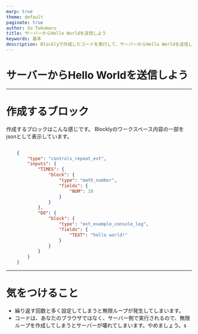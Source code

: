 ```yaml
---
marp: true
theme: default
paginate: true
author: So Tokumaru
title: サーバーからHello Worldを送信しよう
keywords: 基本
description: Blocklyで作成したコードを実行して、サーバーからHello Worldを送信してみましょう。
---
```

# サーバーからHello Worldを送信しよう
---
# 作成するブロック
作成するブロックはこんな感じです。
Blocklyのワークスペース内容の一部をjsonとして表示しています。

```json
    
    {
        "type": "controls_repeat_ext",
        "inputs": {
            "TIMES": {
                "block": {
                    "type": "math_number",
                    "fields": {
                        "NUM": 10
                    }
                }
            },
            "DO": {
                "block": {
                    "type": "ext_example_console_log",
                    "fields": {
                        "TEXT": "hello world!"
                    }
                }
            }
        }
    }

```

---

# 気をつけること

 - 繰り返す回数と多く設定してしまうと無限ループが発生してしまいます。
  - コードは、あなたのブラウザではなく、サーバー側で実行されるので、無限ループを作成してしまうとサーバーが壊れてしまいます。やめましょう。s